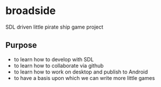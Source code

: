 # broadside
SDL driven little pirate ship game project

Purpose
----

* to learn how to develop with SDL
* to learn how to collaborate via github
* to learn how to work on desktop and publish to Android
* to have a basis upon which we can write more little games
